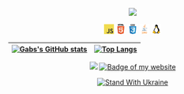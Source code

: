  <div align="center">
  
  <a href=#><img src="contributions.svg"></a>
  
 <code><img height="20" alt="javascript" src="https://raw.githubusercontent.com/github/explore/80688e429a7d4ef2fca1e82350fe8e3517d3494d/topics/javascript/javascript.png"></code>
<code><img height="20" alt="html" src="https://raw.githubusercontent.com/github/explore/80688e429a7d4ef2fca1e82350fe8e3517d3494d/topics/html/html.png"></code>
<code><img height="20" alt="css" src="https://raw.githubusercontent.com/github/explore/80688e429a7d4ef2fca1e82350fe8e3517d3494d/topics/css/css.png"></code>
<code><img height="20" alt="java" src="https://raw.githubusercontent.com/github/explore/5b3600551e122a3277c2c5368af2ad5725ffa9a1/topics/java/java.png"></code>
<code><img height="20" alt="linux" src="https://raw.githubusercontent.com/github/explore/80688e429a7d4ef2fca1e82350fe8e3517d3494d/topics/linux/linux.png"></code>    
  
|  [![Gabs's GitHub stats](https://github-readme-stats.vercel.app/api?username=gabsedits&title_color=F17755&text_color=FFF1F3&icon_color=F17755&border_color=FFF1F3&bg_color=191515)](https://github.com/anuraghazra/github-readme-stats) | [![Top Langs](https://github-readme-stats.vercel.app/api/top-langs/?username=gabsedits&layout=compact&title_color=F17755&text_color=FFF1F3&icon_color=F17755&border_color=FFF1F3&bg_color=191515)](https://github.com/anuraghazra/github-readme-stats)
| --------- | -------- |
  
  ![](https://komarev.com/ghpvc/?username=gabsedits&style=for-the-badge&color=F17755)
<a href="https://gabs.eu.org">
  <img src="https://img.shields.io/badge/Website-gabs.eu.org-F17755?style=for-the-badge" alt="Badge of my website" />
</a>
 
[![Stand With Ukraine](https://raw.githubusercontent.com/vshymanskyy/StandWithUkraine/main/badges/StandWithUkraineFlat.svg)](https://stand-with-ukraine.pp.ua)
</div>
